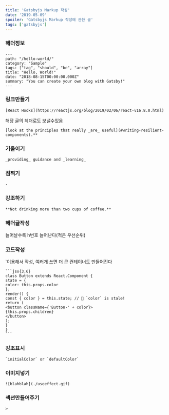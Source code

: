 ```yaml
---
title: 'Gatsbyjs Markup 작성'
date: '2019-05-09'
spoiler: 'Gatsbyjs Markup 작성에 관한 글'
tags: ['gatsbyjs']
--- 
```


### 헤더정보

```
---
path: "/hello-world/"
category: "Sample"
tags: ["tag", "should", "be", "array"]
title: "Hello, World!"
date: "2018-08-15T00:00:00.000Z"
summary: "You can create your own blog with Gatsby!"
---
```

### 링크만들기

```
[React Hooks](https://reactjs.org/blog/2019/02/06/react-v16.8.0.html)
```
해당 글의 헤더로도 보낼수있음
```
[look at the principles that really _are_ useful](#writing-resilient-components).**
```

### 기울이기

```
_providing_ guidance and _learning_
```

### 점찍기
```
-
```
### 강조하기

```
**Not drinking more than two cups of coffee.**
```

### 헤더글작성

늘어날수록 h번호 늘어난다(적은 우선순위)

### 코드작성


`이용해서 작성, 여러개 쓰면 더 큰 컨테이너도 만들어진다

````
```jsx{3,6}
class Button extends React.Component {
state = {
color: this.props.color
};
render() {
const { color } = this.state; // 🔴 `color` is stale!
return (
<button className={'Button-' + color}>
{this.props.children}
</button>
);
}
}
```
````


### 강조표시

```
`initialColor` or `defaultColor`

```

### 이미지넣기

```
![blahblah](./useeffect.gif)

```

### 섹션만들어주기
```
>
```